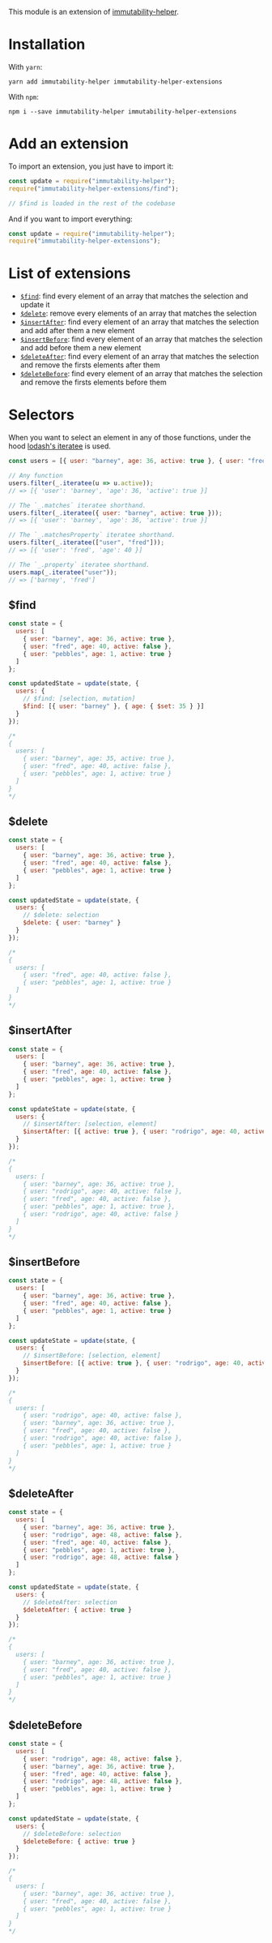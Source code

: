 This module is an extension of [immutability-helper](https://github.com/kolodny/immutability-helper).

# Installation

With `yarn`:

```
yarn add immutability-helper immutability-helper-extensions
```

With `npm`:

```
npm i --save immutability-helper immutability-helper-extensions
```

# Add an extension

To import an extension, you just have to import it:

```js
const update = require("immutability-helper");
require("immutability-helper-extensions/find");

// $find is loaded in the rest of the codebase
```

And if you want to import everything:

```js
const update = require("immutability-helper");
require("immutability-helper-extensions");
```

# List of extensions

- [`$find`](#find): find every element of an array that matches the selection and update it
- [`$delete`](#delete): remove every elements of an array that matches the selection
- [`$insertAfter`](#insertafter): find every element of an array that matches the selection and add after them a new element
- [`$insertBefore`](#insertbefore): find every element of an array that matches the selection and add before them a new element
- [`$deleteAfter`](#deleteafter): find every element of an array that matches the selection and remove the firsts elements after them
- [`$deleteBefore`](#deletebefore): find every element of an array that matches the selection and remove the firsts elements before them

# Selectors

When you want to select an element in any of those functions, under the hood [lodash's iteratee](https://lodash.com/docs/4.17.10#iteratee) is used.

```js
const users = [{ user: "barney", age: 36, active: true }, { user: "fred", age: 40, active: false }];

// Any function
users.filter(_.iteratee(u => u.active));
// => [{ 'user': 'barney', 'age': 36, 'active': true }]

// The `_.matches` iteratee shorthand.
users.filter(_.iteratee({ user: "barney", active: true }));
// => [{ 'user': 'barney', 'age': 36, 'active': true }]

// The `_.matchesProperty` iteratee shorthand.
users.filter(_.iteratee(["user", "fred"]));
// => [{ 'user': 'fred', 'age': 40 }]

// The `_.property` iteratee shorthand.
users.map(_.iteratee("user"));
// => ['barney', 'fred']
```

## $find

```js
const state = {
  users: [
    { user: "barney", age: 36, active: true },
    { user: "fred", age: 40, active: false },
    { user: "pebbles", age: 1, active: true }
  ]
};

const updatedState = update(state, {
  users: {
    // $find: [selection, mutation]
    $find: [{ user: "barney" }, { age: { $set: 35 } }]
  }
});

/*
{
  users: [
    { user: "barney", age: 35, active: true },
    { user: "fred", age: 40, active: false },
    { user: "pebbles", age: 1, active: true }
  ]
}
*/
```

## $delete

```js
const state = {
  users: [
    { user: "barney", age: 36, active: true },
    { user: "fred", age: 40, active: false },
    { user: "pebbles", age: 1, active: true }
  ]
};

const updatedState = update(state, {
  users: {
    // $delete: selection
    $delete: { user: "barney" }
  }
});

/*
{
  users: [
    { user: "fred", age: 40, active: false },
    { user: "pebbles", age: 1, active: true }
  ]
}
*/
```

## $insertAfter

```js
const state = {
  users: [
    { user: "barney", age: 36, active: true },
    { user: "fred", age: 40, active: false },
    { user: "pebbles", age: 1, active: true }
  ]
};

const updateState = update(state, {
  users: {
    // $insertAfter: [selection, element]
    $insertAfter: [{ active: true }, { user: "rodrigo", age: 40, active: false }]
  }
});

/*
{
  users: [
    { user: "barney", age: 36, active: true },
    { user: "rodrigo", age: 40, active: false },
    { user: "fred", age: 40, active: false },
    { user: "pebbles", age: 1, active: true },
    { user: "rodrigo", age: 40, active: false }
  ]
}
*/
```

## $insertBefore

```js
const state = {
  users: [
    { user: "barney", age: 36, active: true },
    { user: "fred", age: 40, active: false },
    { user: "pebbles", age: 1, active: true }
  ]
};

const updateState = update(state, {
  users: {
    // $insertBefore: [selection, element]
    $insertBefore: [{ active: true }, { user: "rodrigo", age: 40, active: false }]
  }
});

/*
{
  users: [
    { user: "rodrigo", age: 40, active: false },
    { user: "barney", age: 36, active: true },
    { user: "fred", age: 40, active: false },
    { user: "rodrigo", age: 40, active: false },
    { user: "pebbles", age: 1, active: true }
  ]
}
*/
```

## $deleteAfter

```js
const state = {
  users: [
    { user: "barney", age: 36, active: true },
    { user: "rodrigo", age: 48, active: false },
    { user: "fred", age: 40, active: false },
    { user: "pebbles", age: 1, active: true },
    { user: "rodrigo", age: 48, active: false }
  ]
};

const updatedState = update(state, {
  users: {
    // $deleteAfter: selection
    $deleteAfter: { active: true }
  }
});

/*
{
  users: [
    { user: "barney", age: 36, active: true },
    { user: "fred", age: 40, active: false },
    { user: "pebbles", age: 1, active: true }
  ]
}
*/
```

## $deleteBefore

```js
const state = {
  users: [
    { user: "rodrigo", age: 48, active: false },
    { user: "barney", age: 36, active: true },
    { user: "fred", age: 40, active: false },
    { user: "rodrigo", age: 48, active: false },
    { user: "pebbles", age: 1, active: true }
  ]
};

const updatedState = update(state, {
  users: {
    // $deleteBefore: selection
    $deleteBefore: { active: true }
  }
});

/*
{
  users: [
    { user: "barney", age: 36, active: true },
    { user: "fred", age: 40, active: false },
    { user: "pebbles", age: 1, active: true }
  ]
}
*/
```
